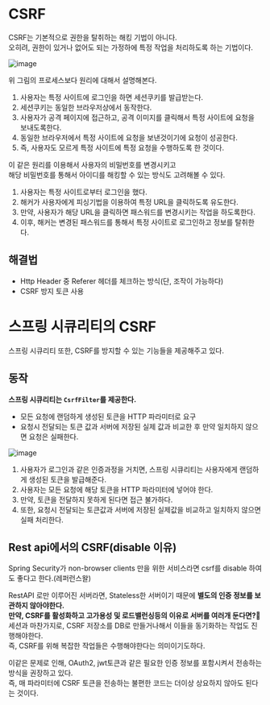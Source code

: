 # CSRF 
CSRF는 기본적으로 권한을 탈취하는 해킹 기법이 아니다.  
오히려, 권한이 있거나 없어도 되는 가정하에 특정 작업을 처리하도록 하는 기법이다.    
     
![image](https://user-images.githubusercontent.com/50267433/150925333-6833e808-b1f4-4e36-8930-8d24be13259c.png)   

위 그림의 프로세스보다 원리에 대해서 설명해본다.  

1. 사용자는 특정 사이트에 로그인을 하면 세션쿠키를 발급받는다.   
2. 세션쿠키는 동일한 브라우저상에서 동작한다.    
3. 사용자가 공격 페이지에 접근하고, 공격 이미지를 클릭해서 특정 사이트에 요청을 보내도록한다.   
4. 동일한 브라우저에서 특정 사이트에 요청을 보낸것이기에 요청이 성공한다.   
5. 즉, 사용자도 모르게 특정 사이트에 특정 요청을 수행하도록 한 것이다.  
  
이 같은 원리를 이용해서 사용자의 비밀번호를 변경시키고     
해당 비밀번호를 통해서 아이디를 해킹할 수 있는 방식도 고려해볼 수 있다.      

1. 사용자는 특정 사이트로부터 로그인을 했다.
2. 해커가 사용자에게 피싱기법을 이용하여 특정 URL을 클릭하도록 유도한다.
3. 만약, 사용자가 해당 URL을 클릭하면 패스워드를 변경시키는 작업을 하도록한다.
4. 이후, 해커는 변경된 패스워드를 통해서 특정 사이트로 로그인하고 정보를 탈취한다.

## 해결법 
* Http Header 중 Referer 헤더를 체크하는 방식(단, 조작이 가능하다)   
* CSRF 방지 토큰 사용  

# 스프링 시큐리티의 CSRF 

스프링 시큐리티 또한, CSRF를 방지할 수 있는 기능들을 제공해주고 있다.   
    
## 동작    
  
**스프링 시큐리티는 `CsrfFilter`를 제공한다.**        
   
* 모든 요청에 랜덤하게 생성된 토큰을 HTTP 파라미터로 요구    
* 요청시 전달되는 토큰 값과 서버에 저장된 실제 값과 비교한 후 만약 일치하지 않으면 요청은 실패한다.  

![image](https://user-images.githubusercontent.com/50267433/150927081-a59a8771-4e5c-45d7-a80f-9993be738eeb.png)      

1. 사용자가 로그인과 같은 인증과정을 거치면, 스프링 시큐리티는 사용자에게 랜덤하게 생성된 토큰을 발급해준다.     
2. 사용자는 모든 요청에 해당 토큰을 HTTP 파라미터에 넣어야 한다.   
3. 만약, 토큰을 전달하지 못하게 된다면 접근 불가하다.                     
4. 또한, 요청시 전달되는 토큰값과 서버에 저장된 실제값을 비교하고 일치하지 않으면 실패 처리한다.     

## Rest api에서의 CSRF(disable 이유)    
  
Spring Security가 non-browser clients 만을 위한 서비스라면 csrf를 disable 하여도 좋다고 한다.(레퍼런스왈)   
           
RestAPI 로만 이루어진 서버라면, Stateless한 서버이기 때문에 **별도의 인증 정보를 보관하지 않아야한다.**                   
**만약, CSRF를 활성화하고 고가용성 및 로드밸런싱등의 이유로 서버를 여러개 둔다면?🤔**     
세션과 마찬가지로, CSRF 저장소를 DB로 만들거나해서 이들을 동기화하는 작업도 진행해야한다.   
즉, CSRF를 위해 복잡한 작업들은 수행해야한다는 의미이기도하다.    
   
이같은 문제로 인해, OAuth2, jwt토큰과 같은 필요한 인증 정보를 포함시켜서 전송하는 방식을 권장하고 있다.            
즉, 매 파라미터에 CSRF 토큰을 전송하는 불편한 코드는 더이상 상요하지 않아도 된다는 것이다.   
